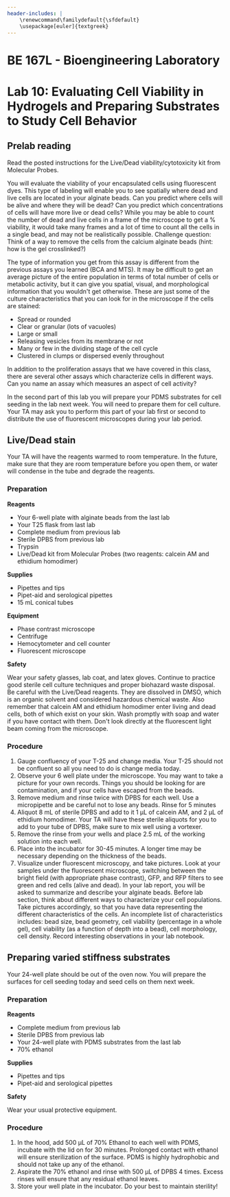 ```yaml
---
header-includes: |
    \renewcommand\familydefault{\sfdefault}
    \usepackage[euler]{textgreek}
---
```


<!-- TODO: Add control for live/dead cells? -->

# BE 167L - Bioengineering Laboratory

# Lab 10: Evaluating Cell Viability in Hydrogels and Preparing Substrates to Study Cell Behavior

## Prelab reading

Read the posted instructions for the Live/Dead viability/cytotoxicity kit from Molecular Probes.

You will evaluate the viability of your encapsulated cells using fluorescent dyes. This type of labeling will enable you to see spatially where dead and live cells are located in your alginate beads. Can you predict where cells will be alive and where they will be dead? Can you predict which concentrations of cells will have more live or dead cells? While you may be able to count the number of dead and live cells in a frame of the microscope to get a % viability, it would take many frames and a lot of time to count all the cells in a single bead, and may not be realistically possible. Challenge question: Think of a way to remove the cells from the calcium alginate beads (hint: how is the gel crosslinked?)

The type of information you get from this assay is different from the previous assays you learned (BCA and MTS). It may be difficult to get an average picture of the entire population in terms of total number of cells or metabolic activity, but it can give you spatial, visual, and morphological information that you wouldn't get otherwise. These are just some of the culture characteristics that you can look for in the microscope if the cells are stained:

- Spread or rounded
- Clear or granular (lots of vacuoles)
- Large or small
- Releasing vesicles from its membrane or not
- Many or few in the dividing stage of the cell cycle
- Clustered in clumps or dispersed evenly throughout

In addition to the proliferation assays that we have covered in this class, there are several other assays which characterize cells in different ways. Can you name an assay which measures an aspect of cell activity?

In the second part of this lab you will prepare your PDMS substrates for cell seeding in the lab next week. You will need to prepare them for cell culture. Your TA may ask you to perform this part of your lab first or second to distribute the use of fluorescent microscopes during your lab period.

## Live/Dead stain

Your TA will have the reagents warmed to room temperature. In the future, make sure that they are room temperature before you open them, or water will condense in the tube and degrade the reagents.

### Preparation

**Reagents**

- Your 6-well plate with alginate beads from the last lab
- Your T25 flask from last lab
- Complete medium from previous lab
- Sterile DPBS from previous lab
- Trypsin
- Live/Dead kit from Molecular Probes (two reagents: calcein AM and ethidium homodimer)

**Supplies**

- Pipettes and tips
- Pipet-aid and serological pipettes
- 15 mL conical tubes

**Equipment**

- Phase contrast microscope
- Centrifuge
- Hemocytometer and cell counter
- Fluorescent microscope

**Safety**

Wear your safety glasses, lab coat, and latex gloves. Continue to practice good sterile cell culture techniques and proper biohazard waste disposal. Be careful with the Live/Dead reagents. They are dissolved in DMSO, which is an organic solvent and considered hazardous chemical waste. Also remember that calcein AM and ethidium homodimer enter living and dead cells, both of which exist on your skin. Wash promptly with soap and water if you have contact with them. Don't look directly at the fluorescent light beam coming from the microscope.

### Procedure

1. Gauge confluency of your T-25 and change media. Your T-25 should not be confluent so all you need to do is change media today.
2. Observe your 6 well plate under the microscope. You may want to take a picture for your own records. Things you should be looking for are contamination, and if your cells have escaped from the beads.
3. Remove medium and rinse twice with DPBS for each well. Use a micropipette and be careful not to lose any beads. Rinse for 5 minutes
4. Aliquot 8 mL of sterile DPBS and add to it 1 μL of calcein AM, and 2 μL of ethidium homodimer. Your TA will have these sterile aliquots for you to add to your tube of DPBS, make sure to mix well using a vortexer.
5. Remove the rinse from your wells and place 2.5 mL of the working solution into each well.
6. Place into the incubator for 30-45 minutes. A longer time may be necessary depending on the thickness of the beads.
7. Visualize under fluorescent microscopy, and take pictures. Look at your samples under the fluorescent microscope, switching between the bright field (with appropriate phase contrast), GFP, and RFP filters to see green and red cells (alive and dead). In your lab report, you will be asked to summarize and describe your alginate beads. Before lab section, think about different ways to characterize your cell populations. Take pictures accordingly, so that you have data representing the different characteristics of the cells. An incomplete list of characteristics includes: bead size, bead geometry, cell viability (percentage in a whole gel), cell viability (as a function of depth into a bead), cell morphology, cell density. Record interesting observations in your lab notebook.

## Preparing varied stiffness substrates

Your 24-well plate should be out of the oven now. You will prepare the surfaces for cell seeding today and seed cells on them next week.

### Preparation

**Reagents**

- Complete medium from previous lab
- Sterile DPBS from previous lab
- Your 24-well plate with PDMS substrates from the last lab
- 70% ethanol

**Supplies**

- Pipettes and tips
- Pipet-aid and serological pipettes

**Safety**

Wear your usual protective equipment.

### Procedure

1. In the hood, add 500 μL of 70% Ethanol to each well with PDMS, incubate with the lid on for 30 minutes. Prolonged contact with ethanol will ensure sterilization of the surface. PDMS is highly hydrophobic and should not take up any of the ethanol.
2. Aspirate the 70% ethanol and rinse with 500 μL of DPBS 4 times. Excess rinses will ensure that any residual ethanol leaves.
3. Store your well plate in the incubator. Do your best to maintain sterility!
